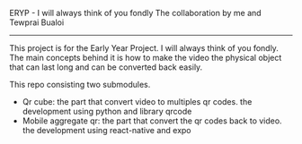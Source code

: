 ERYP - I will always think of you fondly
The collaboration by me and Tewprai Bualoi

---

This project is for the Early Year Project. I will always think of you fondly.
The main concepts behind it is how to make the video the physical object that can last long
and can be converted back easily.

This repo consisting two submodules.
- Qr cube: the part that convert video to multiples qr codes.
    the development using python and library qrcode
- Mobile aggregate qr: the part that convert the qr codes back to video.
    the development using react-native and expo

